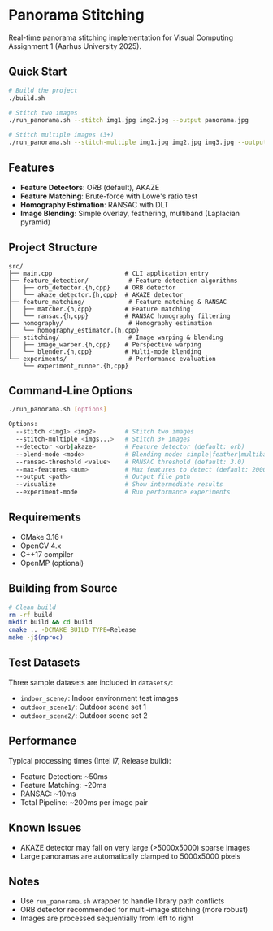 # Panorama Stitching

Real-time panorama stitching implementation for Visual Computing Assignment 1 (Aarhus University 2025).

## Quick Start

```bash
# Build the project
./build.sh

# Stitch two images
./run_panorama.sh --stitch img1.jpg img2.jpg --output panorama.jpg

# Stitch multiple images (3+)
./run_panorama.sh --stitch-multiple img1.jpg img2.jpg img3.jpg --output panorama.jpg
```

## Features

- **Feature Detectors**: ORB (default), AKAZE
- **Feature Matching**: Brute-force with Lowe's ratio test
- **Homography Estimation**: RANSAC with DLT
- **Image Blending**: Simple overlay, feathering, multiband (Laplacian pyramid)

## Project Structure

```
src/
├── main.cpp                    # CLI application entry
├── feature_detection/           # Feature detection algorithms
│   ├── orb_detector.{h,cpp}    # ORB detector
│   └── akaze_detector.{h,cpp}  # AKAZE detector
├── feature_matching/            # Feature matching & RANSAC
│   ├── matcher.{h,cpp}         # Feature matching
│   └── ransac.{h,cpp}          # RANSAC homography filtering
├── homography/                  # Homography estimation
│   └── homography_estimator.{h,cpp}
├── stitching/                   # Image warping & blending
│   ├── image_warper.{h,cpp}    # Perspective warping
│   └── blender.{h,cpp}         # Multi-mode blending
└── experiments/                 # Performance evaluation
    └── experiment_runner.{h,cpp}
```

## Command-Line Options

```bash
./run_panorama.sh [options]

Options:
  --stitch <img1> <img2>        # Stitch two images
  --stitch-multiple <imgs...>   # Stitch 3+ images
  --detector <orb|akaze>        # Feature detector (default: orb)
  --blend-mode <mode>           # Blending mode: simple|feather|multiband
  --ransac-threshold <value>    # RANSAC threshold (default: 3.0)
  --max-features <num>          # Max features to detect (default: 2000)
  --output <path>               # Output file path
  --visualize                   # Show intermediate results
  --experiment-mode             # Run performance experiments
```

## Requirements

- CMake 3.16+
- OpenCV 4.x
- C++17 compiler
- OpenMP (optional)

## Building from Source

```bash
# Clean build
rm -rf build
mkdir build && cd build
cmake .. -DCMAKE_BUILD_TYPE=Release
make -j$(nproc)
```

## Test Datasets

Three sample datasets are included in `datasets/`:
- `indoor_scene/`: Indoor environment test images
- `outdoor_scene1/`: Outdoor scene set 1
- `outdoor_scene2/`: Outdoor scene set 2

## Performance

Typical processing times (Intel i7, Release build):
- Feature Detection: ~50ms
- Feature Matching: ~20ms
- RANSAC: ~10ms
- Total Pipeline: ~200ms per image pair

## Known Issues

- AKAZE detector may fail on very large (>5000x5000) sparse images
- Large panoramas are automatically clamped to 5000x5000 pixels

## Notes

- Use `run_panorama.sh` wrapper to handle library path conflicts
- ORB detector recommended for multi-image stitching (more robust)
- Images are processed sequentially from left to right